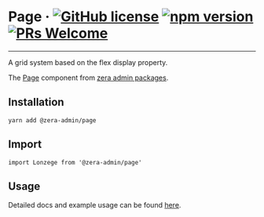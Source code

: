# Page &middot; [![GitHub license](https://img.shields.io/badge/license-MIT-blue.svg)](https://github.com/facebook/react/blob/master/LICENSE) [![npm version](https://img.shields.io/npm/v/react.svg?style=flat)](https://www.npmjs.com/package/react) [![PRs Welcome](https://img.shields.io/badge/PRs-welcome-brightgreen.svg)](https://reactjs.org/docs/how-to-contribute.html#your-first-pull-request)

---

A grid system based on the flex display property.

The [Page](https://zera-admin.glomil.com/components/page) component from [zera admin packages](https://zera-admin.glomil.com).

## Installation

    yarn add @zera-admin/page

## Import

    import Lonzege from '@zera-admin/page'

## Usage

Detailed docs and example usage can be found [here](https://zera-admin.glomil.com/components/page).

